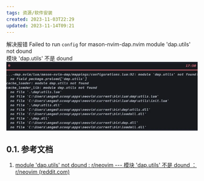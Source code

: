 ```yaml
---
tags: 资源/软件安装
created: 2023-11-03T22:29
updated: 2023-11-14T09:21
---
```

解决报错 Failed to run `config` for mason-nvim-dap.nvim
module 'dap.utils' not dound  
模块 'dap.utils' 不是 dound
![image.png](https://raw.githubusercontent.com/zaggerj/obsidian_picgo/main/obsidian/20231211084420.png)


## 0.1. 参考文档
1. [module 'dap.utils' not dound : r/neovim --- 模块 'dap.utils' 不是 dound ： r/neovim (reddit.com)](https://www.reddit.com/r/neovim/comments/12hphgs/module_daputils_not_dound/)